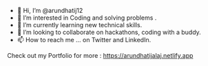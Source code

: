 - 👋 Hi, I’m @arundhatij12
- 👀 I’m interested in Coding and solving problems .
- 🌱 I’m currently learning new technical skills.
- 💞️ I’m looking to collaborate on hackathons, coding with a buddy.
- 📫 How to reach me ... on Twitter and LinkedIn.

Check out my Portfolio for more :  https://arundhatijalaj.netlify.app
<!---
arundhatij12/arundhatij12 is a ✨ special ✨ repository because its `README.md` (this file) appears on your GitHub profile.
You can click the Preview link to take a look at your changes.
--->
